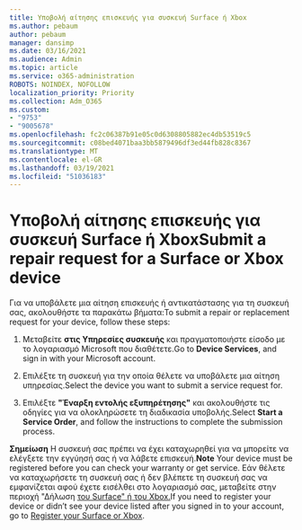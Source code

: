 ```yaml
---
title: Υποβολή αίτησης επισκευής για συσκευή Surface ή Xbox
ms.author: pebaum
author: pebaum
manager: dansimp
ms.date: 03/16/2021
ms.audience: Admin
ms.topic: article
ms.service: o365-administration
ROBOTS: NOINDEX, NOFOLLOW
localization_priority: Priority
ms.collection: Adm_O365
ms.custom:
- "9753"
- "9005678"
ms.openlocfilehash: fc2c06387b91e05c0d6308805882ec4db53519c5
ms.sourcegitcommit: c08bed4071baa3bb5879496df3ed44fb828c8367
ms.translationtype: MT
ms.contentlocale: el-GR
ms.lasthandoff: 03/19/2021
ms.locfileid: "51036183"
---
```

# <a name="submit-a-repair-request-for-a-surface-or-xbox-device"></a><span data-ttu-id="a45fc-102">Υποβολή αίτησης επισκευής για συσκευή Surface ή Xbox</span><span class="sxs-lookup"><span data-stu-id="a45fc-102">Submit a repair request for a Surface or Xbox device</span></span>

<span data-ttu-id="a45fc-103">Για να υποβάλετε μια αίτηση επισκευής ή αντικατάστασης για τη συσκευή σας, ακολουθήστε τα παρακάτω βήματα:</span><span class="sxs-lookup"><span data-stu-id="a45fc-103">To submit a repair or replacement request for your device, follow these steps:</span></span>

1. <span data-ttu-id="a45fc-104">Μεταβείτε **στις Υπηρεσίες συσκευής** και πραγματοποιήστε είσοδο με το λογαριασμό Microsoft που διαθέτετε.</span><span class="sxs-lookup"><span data-stu-id="a45fc-104">Go to **Device Services**, and sign in with your Microsoft account.</span></span>

2. <span data-ttu-id="a45fc-105">Επιλέξτε τη συσκευή για την οποία θέλετε να υποβάλετε μια αίτηση υπηρεσίας.</span><span class="sxs-lookup"><span data-stu-id="a45fc-105">Select the device you want to submit a service request for.</span></span>

3. <span data-ttu-id="a45fc-106">Επιλέξτε **"Έναρξη εντολής εξυπηρέτησης"** και ακολουθήστε τις οδηγίες για να ολοκληρώσετε τη διαδικασία υποβολής.</span><span class="sxs-lookup"><span data-stu-id="a45fc-106">Select **Start a Service Order**, and follow the instructions to complete the submission process.</span></span>

<span data-ttu-id="a45fc-107">**Σημείωση** Η συσκευή σας πρέπει να έχει καταχωρηθεί για να μπορείτε να ελέγξετε την εγγύησή σας ή να λάβετε επισκευή.</span><span class="sxs-lookup"><span data-stu-id="a45fc-107">**Note** Your device must be registered before you can check your warranty or get service.</span></span> <span data-ttu-id="a45fc-108">Εάν θέλετε να καταχωρήσετε τη συσκευή σας ή δεν βλέπετε τη συσκευή σας να εμφανίζεται αφού έχετε εισέλθει στο λογαριασμό σας, μεταβείτε στην περιοχή "Δήλωση [του Surface" ή του Xbox.](https://support.microsoft.com/surface/register-your-surface-or-xbox-fd7d73f8-b0e6-c9fa-e83b-0b64652e2376)</span><span class="sxs-lookup"><span data-stu-id="a45fc-108">If you need to register your device or didn’t see your device listed after you signed in to your account, go to [Register your Surface or Xbox](https://support.microsoft.com/surface/register-your-surface-or-xbox-fd7d73f8-b0e6-c9fa-e83b-0b64652e2376).</span></span>